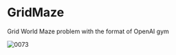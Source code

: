 # GridMaze
Grid World Maze problem with the format of OpenAI gym

![0073](https://user-images.githubusercontent.com/56115620/143421486-6e00b0f0-86af-4672-a632-053ef9e7350a.png)
